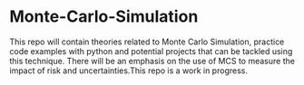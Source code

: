 # Monte-Carlo-Simulation
This repo will contain theories related to Monte Carlo Simulation, practice code examples with python and potential projects that can be tackled using this technique. There will be an emphasis on the use of MCS to measure the impact of risk and uncertainties.This repo is a work in progress. 
